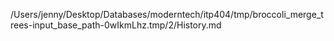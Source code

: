 /Users/jenny/Desktop/Databases/moderntech/itp404/tmp/broccoli_merge_trees-input_base_path-0wIkmLhz.tmp/2/History.md